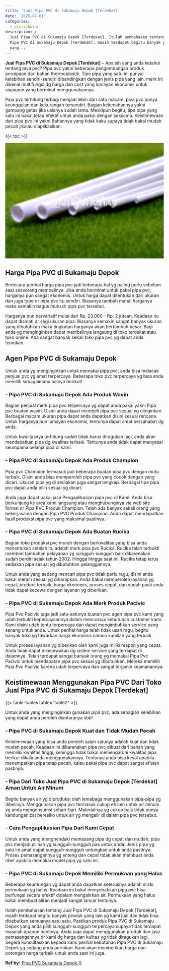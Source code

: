 ```yaml
---
title: 'Jual Pipa PVC di Sukamaju Depok [Terdekat]'
date: '2025-07-01'
categories:
  - distributor
description: >-
  Jual Pipa PVC di Sukamaju Depok [Terdekat]. Itulah pembahasan tentang Jual
  Pipa PVC di Sukamaju Depok [Terdekat], masih terdapat begitu banyak produk
  yang...
---
```


**Jual Pipa PVC di Sukamaju Depok \[Terdekat\]** – Apa sih yang anda ketahui tentang piva pvc? Pipa pvc yakni beberapa pengembangan produk perpipaan dari bahan thermoplastik. Tipe pipa yang satu ini punyai kelebihan sendiri-sendiri dibandingkan dengan jenis pipa yang lain. merk ini dikenal multifungsi dg harga dan cost yang lumayan ekonomis untuk siapapun yang berminat menggunakannya.

Pipa pvc terhitung terbagi menjadi lebih dari satu macam, piva pvc punya keunggulan dan kekurangan tersendiri. Bagian kelemahannya yakni gampang getas jika usianya sudah lama. Meskipun begitu, tipe pipa yang satu ini bakal tetap efektif untuk anda pakai dengan seksama. Keistimewaan dari pipa pvc ini yakni Bahannya yang tidak kaku supaya tidak bakal mudah pecah jikalau diaplikasikan.

{{< toc >}}

![Jual Pipa PVC di Sukamaju Depok [Terdekat]](/images/jaul-pipa-pvc-55.png)

## Harga Pipa PVC di Sukamaju Depok

Berbicara perihal harga pipa pvc jadi beberapa hal yg paling perlu sebelum saat seseorang membelinya. Jika anda berminat untuk pakai pipa pvc, harganya pun sangat ekonomis. Untuk harga dapat ditentukan dari ukuran dan juga type dr pipa pvc itu sendiri. Biasanya tambah mahal harganya maka semakin bagus mutu dr pipa pvc tersebut.

Harganya pun bervariatif mulai dari Rp. 23.000 – Rp. 2 jutaan. Keadaan itu dapat diamati dr segi ukuran pipa. Biasanya semakin sangat banyak ukuran yang dibutuhkan maka tingkatan harganya akan bertambah besar. Bagi anda yg menginginkan dapat membelinya langsung di toko terdekat atau toko online. Ada sangat banyak sekali toko pipa pvc yg dapat anda temukan.

## Agen Pipa PVC di Sukamaju Depok

Untuk anda yg menginginkan untuk memakai pipa pvc, anda bisa melacak penjual pvc yg amat terpercaya. Beberapa toko pvc terpercaya yg bisa anda memilih sebagaimana halnya berikut!

### \- Pipa PVC di Sukamaju Depok Ada Produk Wavin

Bagian penjual merk pipa pvc terpercaya yg dapat anda pakai yakni Pipa pvc buatan wavin. Disini anda dapat membeli pipa pvc sesuai yg diinginkan. Berbagai macam ukuran pipa dapat anda dapatkan disini sesuai rencana. Untuk harganya pun lumayan ekonomis, tentunya dapat amat bersahabat dg anda.

Untuk kwalitasnya terhitung sudah tidak harus diragukan lagi, anda akan mendapatkan pipa dg kwalitas terbaik. Tentunya anda tidak dapat menyesal seumpama belanja pipa di kami.

### \- Pipa PVC di Sukamaju Depok Ada Produk Champion

Pipa pvc Champion termasuk jadi beberapa buatan pipa pvc dengan mutu terbaik. Disini anda bisa memperoleh pipa pvc yang cocok dengan yang dicari. Ukuran pipa yg di sediakan juga sangat lengkap. Berbagai tipe pipa pvc dapat anda pilih sesuai yg dicari.

Anda juga dapat pakai jasa Pengaplikasian pipa pvc di Kami. Anda bisa berkunjung ke area kami langsung atau menghubunginya via web site formal dr Pipa PVC Produk Champion. Telah ada banyak sekali orang yang bekerjasama dengan Pipa PVC Produk Champion. Anda dapat mendapatkan hasil produksi pipa pvc yang maksimal pastinya.

### \- Pipa PVC di Sukamaju Depok Ada Buatan Rucika

Bagian toko produksi pvc murah dengan berkwalitas yang bisa anda menentukan setelah itu adalah merk pipa pvc Rucika. Rucika telah terbukti memberi tambahan pelayanan yg sungguh-sungguh baik dikarenakan sudah berdiri sejak tahun 2002. Hingga hingga saat ini, Rucika tetap terus sediakan pipa sesuai yg dibutuhkan pelanggannya.

Untuk anda yang sedang mencari pipa pvc tidak perlu ragu, disini anda bakal meraih sesuai yg diharapkan. Anda bakal memperoleh layanan yg cepat, product terbaik, harga ekonomis, proses cepat, dan sudah pasti anda tidak dapat kecewa dengan layanan yg diberikan.

### \- Pipa PVC di Sukamaju Depok Ada Merk Produk Pacivic

Pipa Pvc Pacivic juga jadi satu-satunya buatan pvc agen pipa pvc kami yang udah terbukti kepercayaannya dalam mencukupi kebutuhan customer kami. Kami disini udah tentu terpercaya dan dapat mengimbuhkan service yang senang untuk anda. Untuk perihal harga telah tidak usah ragu, begitu banyak toko yg tawarkan harga ekonomis namun kamilah yang terbaik.

Untuk proses layanan yg diberikan oleh kami juga miliki respon yang cepat. Anda tidak dapat dikecewakan dg sistem service yang terdapat di dalamnya. Telah terdapat sangat banyak orang yg memakai Pipa Pvc Pacivic untuk mendapatan pipa pvc sesuai yg dibutuhkan. Mereka memilih Pipa Pvc Pacivic karena udah terpercaya dan sangat terjamin keamanannya.

## Keistimewaan Menggunakan Pipa PVC Dari Toko Jual Pipa PVC di Sukamaju Depok \[Terdekat\]

{{< table-tables table="table2" >}}

Untuk anda yang menginginkan gunakan pipa pvc, ada sebagian kelebihan yang dapat anda peroleh diantaranya sbb!

### \- Pipa PVC di Sukamaju Depok Kuat dan Tidak Mudah Pecah

Keistimewaan yang bisa anda peroleh salah satunya adalah kuat dan tidak mudah pecah. Keadaan ini dikarenakan pipa pvc dibuat dari bahan yang memiliki kwalitas tinggi, sehingga tidak bakal memengaruhi kwalitas pipa berikut dikala anda menggunakannya. Tentunya anda bisa kesal apabila menempatkan pipa tetap pecah, kalau pakai pipa pvc dapat sangat efisien pastinya.

### \- Pipa Dari Toko Jual Pipa PVC di Sukamaju Depok \[Terdekat\] Aman Untuk Air Minum

Begitu banyak air yg diproduksi oleh lemabaga menggunakan pipa-pipa yg dibelinya. Menggunakan pipa pvc termasuk cukup efisien untuk air minum yg anda mengonsumsi sehari-hari. Materialnya yg cukup baik tidak punya kandungan zat beresiko untuk air yg mengalir di dalam pipa pvc tersebut.

### \- Cara Pengaplikasian Pipa Dari Kami Cepat

Untuk anda yang menghendaki memasang pipa dg cepat dan mudah, pipa pvc menjadi pilihan yg sungguh-sungguh pas untuk anda. Jenis pipa yg satu ini amat dapat sungguh-sungguh untungkan untuk anda pastinya. Proses pemasangannya yg enteng dan cepat tidak akan membuat anda ribet apabila memakai model pipa yg satu ini.

### \- Pipa PVC di Sukamaju Depok Memiliki Permukaan yang Halus

Beberapa keuntungan yg dapat anda dapatkan seterusnya adalah miliki permukaan yg halus. Keadaan ini bakal menyebabkan pipa pvc bisa berfungsi secara efektif didalam mengalirkan air. Permukaan yang halus bakal membuat aliran menjadi sangat lancar tentunya.

Itulah pembahasan tentang Jual Pipa PVC di Sukamaju Depok \[Terdekat\], masih terdapat begitu banyak produk yang lain yg kami jual dan tidak bisa disebutkan semuanya satu satu. Pastikan produk Pipa PVC di Sukamaju Depok yang anda pilih sungguh-sungguh terpercaya supaya tidak terdapat masalah apapun nantinya. Anda juga dapat menggunakan produk dan jasa pemasangannya dr kami dg harga dan kulitas yg tidak diragukan lagi. Segera konsultasikan kepada kami perihal kebutuhan Pipa PVC di Sukamaju Depok yg sedang anda perlukan. Kami akan memberikan harga dan potongan harga terbaik untuk anda saat ini juga.

**Ref by:** [Pipa PVC Sukamaju Depok []](https://id.wikipedia.org/wiki/Pipa)
